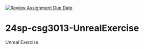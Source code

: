 [![Review Assignment Due Date](https://classroom.github.com/assets/deadline-readme-button-24ddc0f5d75046c5622901739e7c5dd533143b0c8e959d652212380cedb1ea36.svg)](https://classroom.github.com/a/SLiUqFgq)
# 24sp-csg3013-UnrealExercise
 Unreal Exercise
